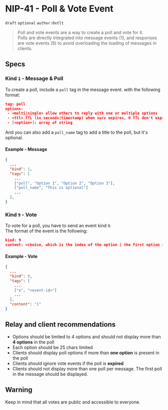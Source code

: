 # NIP-41 - Poll & Vote Event

`draft` `optional` `author:0xtlt`

> Poll and vote events are a way to create a poll and vote for it.\
> Polls are directly integrated into message events (1), and responses are vote events (9) to avoid overloading the loading of messages in clients.

## Specs

### Kind `1` - Message & Poll

To create a poll, include a `poll` tag in the message event. with the following format:

```json
tag: poll
options:
 - <multi|single> allow others to reply with one or multiple options
 - <ttl> TTL (in seconds|timestamp) when surv expires, 0 TTL don't expire
 - [<option>]: array of string
```

And you can also add a `poll_name` tag to add a title to the poll, but it's optional.

#### Example - Message

```json
{
  ...
  "kind": 1,
  "tags": [
    ...
    ["poll", "Option 1", "Option 2", "Option 3"],
    ["poll_name", "This is optional"]
    ...
  ],
}
```

### Kind `9` - Vote

To vote for a poll, you have to send an event kind `9`.\
The format of the event is the following:

```json
kind: 9
content: <choice, which is the index of the option | the first option is 0>
```

#### Example - Vote

```json
{
  ...
  "kind": 9,
  "tags": [
    ...
    ["e", "<event-id>"]
    ...
  ],
  "content": "1"
}
```

## Relay and client recommendations

- Options should be limited to 4 options and should not display more than **4 options** in the poll
- Each option should be 25 chars limited
- Clients should display poll options if more than **one option** is present in the poll
- Clients should ignore vote events if the poll is **expired**
- Clients should not display more than one poll per message. The first poll in the message should be displayed.

## Warning

Keep in mind that all votes are public and accessible to everyone.
